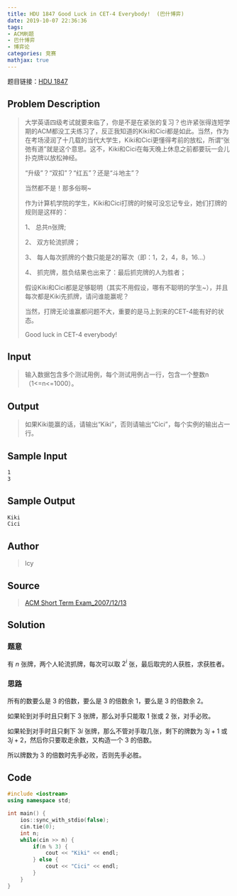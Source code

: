 ```yaml
---
title: HDU 1847 Good Luck in CET-4 Everybody!  (巴什博弈)
date: 2019-10-07 22:36:36
tags:
- ACM刷题
- 巴什博弈
- 博弈论
categories: 竞赛
mathjax: true
---
```


题目链接：[HDU 1847](http://acm.hdu.edu.cn/showproblem.php?pid=1847)

## Problem Description

> 大学英语四级考试就要来临了，你是不是在紧张的复习？也许紧张得连短学期的ACM都没工夫练习了，反正我知道的Kiki和Cici都是如此。当然，作为在考场浸润了十几载的当代大学生，Kiki和Cici更懂得考前的放松，所谓“张弛有道”就是这个意思。这不，Kiki和Cici在每天晚上休息之前都要玩一会儿扑克牌以放松神经。
> 
> “升级”？“双扣”？“红五”？还是“斗地主”？
> 
> 当然都不是！那多俗啊~
> 
> 作为计算机学院的学生，Kiki和Cici打牌的时候可没忘记专业，她们打牌的规则是这样的：
> 
> 1、  总共n张牌;
> 
> 2、  双方轮流抓牌；
> 
> 3、  每人每次抓牌的个数只能是2的幂次（即：1，2，4，8，16…）
> 
> 4、  抓完牌，胜负结果也出来了：最后抓完牌的人为胜者；
> 
> 假设Kiki和Cici都是足够聪明（其实不用假设，哪有不聪明的学生~），并且每次都是Kiki先抓牌，请问谁能赢呢？
> 
> 当然，打牌无论谁赢都问题不大，重要的是马上到来的CET-4能有好的状态。
> 
> Good luck in CET-4 everybody!

## Input

> 输入数据包含多个测试用例，每个测试用例占一行，包含一个整数n（1<=n<=1000）。
 

## Output

> 如果Kiki能赢的话，请输出“Kiki”，否则请输出“Cici”，每个实例的输出占一行。

## Sample Input

```markdown
1
3
```

## Sample Output

```markdown
Kiki
Cici
```

## Author

> lcy
 

## Source

> [ACM Short Term Exam_2007/12/13](http://acm.hdu.edu.cn/search.php?field=problem&key=ACM+Short+Term+Exam_2007%2F12%2F13&source=1&searchmode=source)

## Solution

### 题意

有 $n$ 张牌，两个人轮流抓牌，每次可以取 $2^i$ 张，最后取完的人获胜，求获胜者。

### 思路

所有的数要么是 $3$ 的倍数，要么是 $3$ 的倍数余 $1$，要么是 $3$ 的倍数余 $2$。

如果轮到对手时且只剩下 $3$ 张牌，那么对手只能取 $1$ 张或 $2$ 张，对手必败。

如果轮到对手时且只剩下 $3i$ 张牌，那么不管对手取几张，剩下的牌数为 $3j + 1$ 或 $3j + 2$，然后你只要取走余数，又构造一个 $3$ 的倍数。

所以牌数为 $3$ 的倍数时先手必败，否则先手必胜。

## Code

```cpp
#include <iostream>
using namespace std;

int main() {
    ios::sync_with_stdio(false);
    cin.tie(0);
    int n;
    while(cin >> n) {
        if(n % 3) {
            cout << "Kiki" << endl;
        } else {
            cout << "Cici" << endl;
        }
    }
}
```
